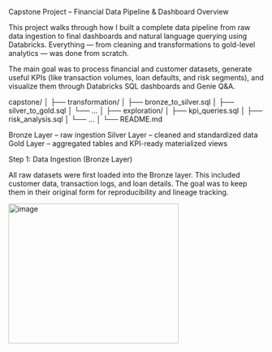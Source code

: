 Capstone Project – Financial Data Pipeline & Dashboard
Overview

This project walks through how I built a complete data pipeline from raw data ingestion to final dashboards and natural language querying using Databricks. Everything — from cleaning and transformations to gold-level analytics — was done from scratch.

The main goal was to process financial and customer datasets, generate useful KPIs (like transaction volumes, loan defaults, and risk segments), and visualize them through Databricks SQL dashboards and Genie Q&A.

capstone/
│
├── transformation/
│   ├── bronze_to_silver.sql
│   ├── silver_to_gold.sql
│   └── ...
│
├── exploration/
│   ├── kpi_queries.sql
│   ├── risk_analysis.sql
│   └── ...
│
└── README.md

Bronze Layer – raw ingestion
Silver Layer – cleaned and standardized data
Gold Layer – aggregated tables and KPI-ready materialized views

Step 1: Data Ingestion (Bronze Layer)

All raw datasets were first loaded into the Bronze layer. This included customer data, transaction logs, and loan details. The goal was to keep them in their original form for reproducibility and lineage tracking.

<img width="335" height="276" alt="image" src="https://github.com/user-attachments/assets/9bb7e469-84b0-4dbe-bdc6-f221a93e47b4" />

